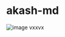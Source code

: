 # akash-md
![image](https://user-images.githubusercontent.com/24405247/52194505-272ea400-287a-11e9-9fe7-d4499118ec97.png)
vxxvx
